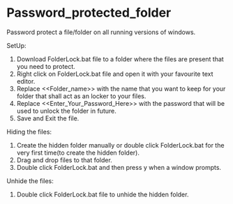 # Password_protected_folder
Password protect a file/folder on all running versions of windows.

SetUp:
1. Download FolderLock.bat file to a folder where the files are present that you need to protect.
2. Right click on FolderLock.bat file and open it with your favourite text editor.
3. Replace <<Folder_name>> with the name that you want to keep for your folder that shall act as an locker to your files.
4. Replace <<Enter_Your_Password_Here>> with the password that will be used to unlock the folder in future.
5. Save and Exit the file.


Hiding the files:
1. Create the hidden folder manually or double click FolderLock.bat for the very first time(to create the hidden folder).
2. Drag and drop files to that folder.
3. Double click FolderLock.bat and then press y when a window prompts.

Unhide the files:
1. Double click FolderLock.bat file to unhide the hidden folder.
